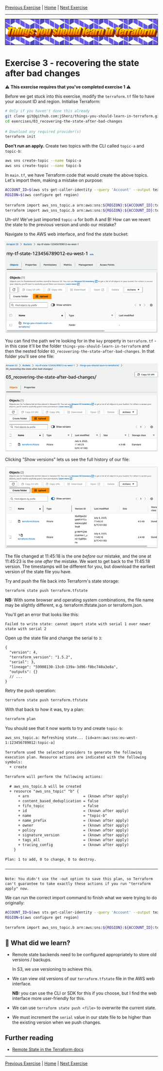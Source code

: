 [Previous Exercise] | [Home] | [Next Exercise]

[Previous Exercise]: ../02_pull-and-inspect-state/README.md

[Home]: ../../README.md

[Next Exercise]: ../04_keep-a-resource/README.md

---

![Things you should learn in Terraform](../../assets/logo.png)

# Exercise 3 - recovering the state after bad changes

⚠️ **This exercise requires that you've completed exercise 1** ⚠️

Before we get stuck into this exercise, modify the `terraform.tf` file to have
your account ID and region. Initialise Terraform:

```bash
# Only if you haven't done this already
git clone git@github.com:jSherz/things-you-should-learn-in-terraform.git
cd exercises/03_recovering-the-state-after-bad-changes

# Download any required provider(s)
terraform init
```

**Don't run an apply.** Create two topics with the CLI called `topic-a` and
`topic-b`:

```bash
aws sns create-topic --name topic-a
aws sns create-topic --name topic-b
```

In `main.tf`, we have Terraform code that would create the above topics. Let's
import them, making a mistake on purpose:

```bash
ACCOUNT_ID=$(aws sts get-caller-identity --query 'Account' --output text)
REGION=$(aws configure get region)

terraform import aws_sns_topic.a arn:aws:sns:${REGION}:${ACCOUNT_ID}:topic-a
terraform import aws_sns_topic.b arn:aws:sns:${REGION}:${ACCOUNT_ID}:topic-a
```

Uh-oh! We've just imported `topic-a` for both A and B! How can we revert the
state to the previous version and undo our mistake?

Navigate to the AWS web interface, and find the state bucket:

![AWS S3 web interface showing one folder in our state bucket - things-you-should-learn-in-terraform](./state-bucket-root.png)

You can find the path we're looking for in the `key` property in
`terraform.tf` - in this case it'll be the folder
`things-you-should-learn-in-terraform` and then the nested folder
`03_recovering-the-state-after-bad-changes`. In that folder you'll see one
file:

![AWS S3 web interface showing one state file](./state-bucket-one-file.png)

Clicking "Show versions" lets us see the full history of our file:

![AWS S3 web interface showing two versions of terraform.tfstate](./state-bucket-show-versions.png)

The file changed at 11:45:18 is the one _before_ our mistake, and the one at
11:45:23 is the one _after_ the mistake. We want to get back to the 11:45:18
version. The timestamps will be different for you, but download the earliest
version of the state file you have.

Try and push the file back into Terraform's state storage:

```bash
terraform state push terraform.tfstate
```

**NB:** With some browser and operating system combinations, the file name may
be slightly different, e.g. terraform.tfstate.json or terraform.json.

You'll get an error that looks like this:

```
Failed to write state: cannot import state with serial 1 over newer state with serial 2
```

Open up the state file and change the serial to `3`:

```json5
{
  "version": 4,
  "terraform_version": "1.5.2",
  "serial": 3,
  "lineage": "59908130-13c0-139a-3d96-f0bc740a3e8a",
  "outputs": {}
  // ...
}
```

Retry the push operation:

```bash
terraform state push terraform.tfstate
```

With that back to how it was, try a plan:

```bash
terraform plan
```

You should see that it now wants to try and create `topic-b`:

```
aws_sns_topic.a: Refreshing state... [id=arn:aws:sns:eu-west-1:123456789012:topic-a]

Terraform used the selected providers to generate the following execution plan. Resource actions are indicated with the following symbols:
  + create

Terraform will perform the following actions:

  # aws_sns_topic.b will be created
  + resource "aws_sns_topic" "b" {
      + arn                         = (known after apply)
      + content_based_deduplication = false
      + fifo_topic                  = false
      + id                          = (known after apply)
      + name                        = "topic-b"
      + name_prefix                 = (known after apply)
      + owner                       = (known after apply)
      + policy                      = (known after apply)
      + signature_version           = (known after apply)
      + tags_all                    = (known after apply)
      + tracing_config              = (known after apply)
    }

Plan: 1 to add, 0 to change, 0 to destroy.

──────────────────────────────────────────────────────────────────────────────────────────────────────────────────────────────────────────────────────────────────────────────────────────────────────────────────────────────────────────────────────────────────────────────────────────────────────────────────────────────────────────────────────────────────────────────────────────────────────────────────────────────────────────────────────────────────────────────────

Note: You didn't use the -out option to save this plan, so Terraform can't guarantee to take exactly these actions if you run "terraform apply" now.
```

We can run the correct import command to finish what we were trying to do
originally:

```bash
ACCOUNT_ID=$(aws sts get-caller-identity --query 'Account' --output text)
REGION=$(aws configure get region)

terraform import aws_sns_topic.b arn:aws:sns:${REGION}:${ACCOUNT_ID}:topic-b
```

## 🍎 What did we learn?

* Remote state backends need to be configured appropriately to store old
  versions / backups.

  In S3, we use versioning to achieve this.

* We can view old versions of our `terraform.tfstate` file in the AWS web
  interface.

  **NB:** you can use the CLI or SDK for this if you choose, but I find the web
  interface more user-friendly for this.

* We can use `terraform state push <file>` to overwrite the current state.

* We must increment the `serial` value in our state file to be higher than the
  existing version when we push changes.

## Further reading

* [Remote State in the Terraform docs](https://developer.hashicorp.com/terraform/language/state/remote)

---

[Previous Exercise] | [Home] | [Next Exercise]
